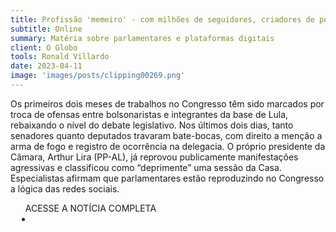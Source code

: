 ```yaml
---
title: Profissão 'memeiro' - com milhões de seguidores, criadores de posts de humor são disputados por empresas
subtitle: Online
summary: Matéria sobre parlamentares e plataformas digitais
client: O Globo
tools: Ronald Villardo
date: 2023-04-11
image: 'images/posts/clipping00269.png'
---
```


Os primeiros dois meses de trabalhos no Congresso têm sido marcados por troca de ofensas entre bolsonaristas e integrantes da base de Lula, rebaixando o nível do debate legislativo. Nos últimos dois dias, tanto senadores quanto deputados travaram bate-bocas, com direito a menção a arma de fogo e registro de ocorrência na delegacia. O próprio presidente da Câmara, Arthur Lira (PP-AL), já reprovou publicamente manifestações agressivas e classificou como “deprimente” uma sessão da Casa. Especialistas afirmam que parlamentares estão reproduzindo no Congresso a lógica das redes sociais.

<div class="post__share"><ul class="share__list list-reset">ACESSE A NOTÍCIA COMPLETA<li class="share__item" style="margin-left: 10px"><a class="share__link share__facebook" style="background: #fa5657" href="https://oglobo.globo.com/cultura/noticia/2023/04/profissao-memeiro-com-milhoes-de-seguidores-criadores-de-posts-de-humor-sao-disputados-por-empresas.ghtml 
onclick=window.open(this.href, 'pop-up', 'left=20,top=20,width=500,height=500,toolbar=1,resizable=0'); return false;" title="Link" rel="nofollow"><i class="fa-solid fa-link"></i></a></li></ul></div>
<!-- <div class="gallery-box"><div class="gallery"><img src="/clipping/images/example-1.jpg" loading="lazy" alt="Project"><img src="/clipping/images/example-2.jpg" loading="lazy" alt="Project"></div><em>Gallery / <a href="https://www.freepik.com/" target="_blank">Freepic</a></em></div> -->

